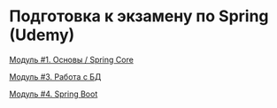 # Подготовка к экзамену по Spring (Udemy)

[Модуль #1. Основы / Spring Core](/01-module-1/README.md)

[Модуль #3. Работа с БД](/03-module-3/README.md)

[Модуль #4. Spring Boot](/04-module-4/README.md)
